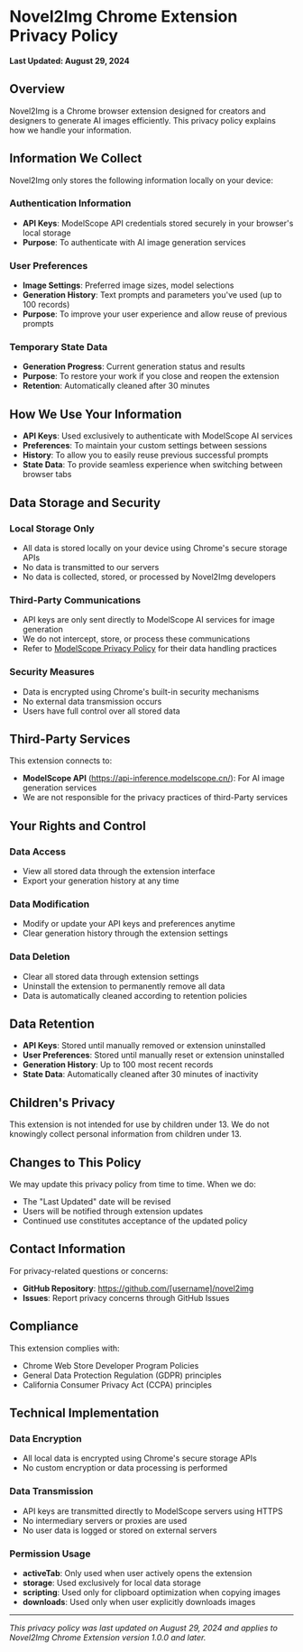 # Novel2Img Chrome Extension Privacy Policy

**Last Updated: August 29, 2024**

## Overview

Novel2Img is a Chrome browser extension designed for creators and designers to generate AI images efficiently. This privacy policy explains how we handle your information.

## Information We Collect

Novel2Img only stores the following information locally on your device:

### Authentication Information
- **API Keys**: ModelScope API credentials stored securely in your browser's local storage
- **Purpose**: To authenticate with AI image generation services

### User Preferences
- **Image Settings**: Preferred image sizes, model selections
- **Generation History**: Text prompts and parameters you've used (up to 100 records)
- **Purpose**: To improve your user experience and allow reuse of previous prompts

### Temporary State Data
- **Generation Progress**: Current generation status and results
- **Purpose**: To restore your work if you close and reopen the extension
- **Retention**: Automatically cleaned after 30 minutes

## How We Use Your Information

- **API Keys**: Used exclusively to authenticate with ModelScope AI services
- **Preferences**: To maintain your custom settings between sessions
- **History**: To allow you to easily reuse previous successful prompts
- **State Data**: To provide seamless experience when switching between browser tabs

## Data Storage and Security

### Local Storage Only
- All data is stored locally on your device using Chrome's secure storage APIs
- No data is transmitted to our servers
- No data is collected, stored, or processed by Novel2Img developers

### Third-Party Communications
- API keys are only sent directly to ModelScope AI services for image generation
- We do not intercept, store, or process these communications
- Refer to [ModelScope Privacy Policy](https://modelscope.cn/) for their data handling practices

### Security Measures
- Data is encrypted using Chrome's built-in security mechanisms
- No external data transmission occurs
- Users have full control over all stored data

## Third-Party Services

This extension connects to:
- **ModelScope API** (https://api-inference.modelscope.cn/): For AI image generation services
- We are not responsible for the privacy practices of third-Party services

## Your Rights and Control

### Data Access
- View all stored data through the extension interface
- Export your generation history at any time

### Data Modification
- Modify or update your API keys and preferences anytime
- Clear generation history through the extension settings

### Data Deletion
- Clear all stored data through extension settings
- Uninstall the extension to permanently remove all data
- Data is automatically cleaned according to retention policies

## Data Retention

- **API Keys**: Stored until manually removed or extension uninstalled
- **User Preferences**: Stored until manually reset or extension uninstalled  
- **Generation History**: Up to 100 most recent records
- **State Data**: Automatically cleaned after 30 minutes of inactivity

## Children's Privacy

This extension is not intended for use by children under 13. We do not knowingly collect personal information from children under 13.

## Changes to This Policy

We may update this privacy policy from time to time. When we do:
- The "Last Updated" date will be revised
- Users will be notified through extension updates
- Continued use constitutes acceptance of the updated policy

## Contact Information

For privacy-related questions or concerns:
- **GitHub Repository**: https://github.com/[username]/novel2img
- **Issues**: Report privacy concerns through GitHub Issues

## Compliance

This extension complies with:
- Chrome Web Store Developer Program Policies
- General Data Protection Regulation (GDPR) principles
- California Consumer Privacy Act (CCPA) principles

## Technical Implementation

### Data Encryption
- All local data is encrypted using Chrome's secure storage APIs
- No custom encryption or data processing is performed

### Data Transmission
- API keys are transmitted directly to ModelScope servers using HTTPS
- No intermediary servers or proxies are used
- No user data is logged or stored on external servers

### Permission Usage
- **activeTab**: Only used when user actively opens the extension
- **storage**: Used exclusively for local data storage
- **scripting**: Used only for clipboard optimization when copying images
- **downloads**: Used only when user explicitly downloads images

---

*This privacy policy was last updated on August 29, 2024 and applies to Novel2Img Chrome Extension version 1.0.0 and later.*